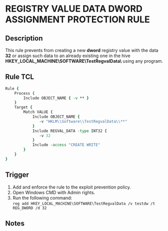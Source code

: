 # REGISTRY VALUE DATA DWORD ASSIGNMENT PROTECTION RULE

## Description
This rule prevents from creating a new **dword** registry value with the data **32** or assign such data to an already existing one in the hive **HKEY_LOCAL_MACHINE\\SOFTWARE\\TestRegvalData\\** using any program.

## Rule TCL
```tcl
Rule {
    Process {
        Include OBJECT_NAME { -v ** }
    }
    Target {
        Match VALUE {
            Include OBJECT_NAME {
               -v "HKLM\\Software\\TestRegvalData\\**"
            }
            Include REGVAL_DATA -type INT32 {
               -v 32
            }
            Include -access "CREATE WRITE"
        }
    }
}
```

## Trigger
1. Add and enforce the rule to the exploit prevention policy.
1. Open Windows CMD with Admin rights.
1. Run the following command:<br>
`reg add HKEY_LOCAL_MACHINE\SOFTWARE\TestRegvalData /v testdw /t REG_DWORD /d 32`

## Notes